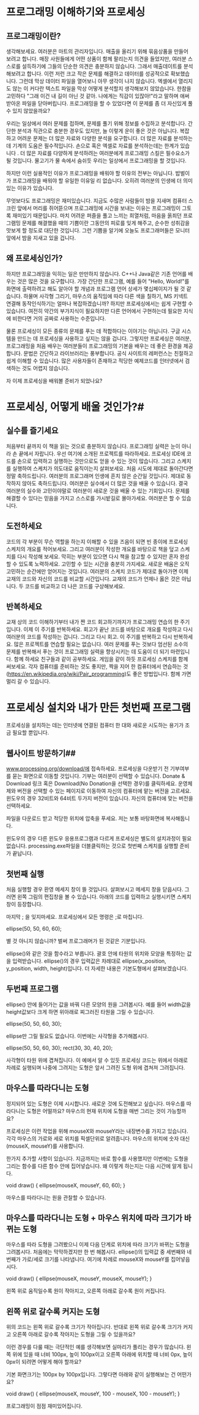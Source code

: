 # 프로그래밍 이해하기와 프로세싱 #
## 프로그래밍이란? ##

생각해보세요. 여러분은 마트의 관리자입니다. 매출을 올리기 위해 묶음상품을 만들어 보려고 합니다. 매장 사원들에게 어떤 상품이 함께 팔리는지 의견을 들었지만, 여러분 스스로를 설득하기에 그들의 단순한 의견은 충분하지 않습니다. 그래서 매출데이트를 분석해보려고 합니다. 이런 저런 크고 작은 문제를 해결하고 데이터를 성공적으로 확보했습니다. 그런데 막상 데이터 파일을 열어보니 아무 생각이 나지 않습니다. 엑셀에서 열리지도 않는 이 커다란 텍스트 파일을 막상 어떻게 분석할지 생각해보지 않았습니다. 한참을 고민하다 "그래 이건 내 길이 아닌 것 같아. 나에게는 직감이 있잖아!"라고 말하며 애써 받아온 파일을 닫아버립니다. 프로그래밍을 할 수 있었다면 이 문제를 좀 더 자신있게 풀 수 있지 않았을까요?

우리는 일상에서 여러 문제를 접하며, 문제를 풀기 위해 정보를 수집하고 분석합니다. 간단한 분석과 직관으로 충분한 경우도 있지만, 늘 이렇게 운이 좋은 것은 아닙니다. 복잡하고 어려운 문제는 더 많은 자료와 다양한 분석을 요구합니다. 더 많은 자료를 분석하는 데 기계의 도움은 필수적입니다. 손으로 혹은 엑셀로 자료를 분석하는데는 한계가 있습니다 . 더 많은 자료를 다양하게 분석하려는 여러분에게 프로그래밍 스킬은 필수요소가 될 것입니다. 물고기가 물 속에서 숨쉬듯 우리는 일상에서 프로그래밍을 할 것입니다.

하지만 이런 실용적인 이유가 프로그래밍을 배워야 할 이유의 전부는 아닙니다. 밥벌이가 프로그래밍을 배워야 할 유일한 이유일 리 없습니다. 오히려 여러분의 인생에 더 의미있는 이유가 있습니다.

무엇보다도 프로그래밍은 재미있습니다. 지금도 수많은 사람들이 밤을 지새며 컴퓨터 스크린 앞에서 머리를 쥐어뜯으며 프로그래밍에 시간을 보내는 이유는 프로그래밍이 그토록 재미있기 때문입니다. 마치 어려운 퍼즐을 풀고 느끼는 희열처럼, 마음을 옭죄던 프로그램밍 문제를 해결했을 때의 기쁨이란 그동안의 피로를 잊게 해주고, 순수한 성취감을 맛보게 할 정도로 대단한 것입니다. 그런 기쁨을 알기에 오늘도 프로그래머들은 모니터 앞에서 밤을 지새고 있을 겁니다.

## 왜 프로세싱인가? ##

하지만 프로그래밍을 익히는 일은 만만하지 않습니다. C++나 Java같은 기존 언어를 배우는 것은 많은 것을 요구합니다. 가장 간단한 프로그램, 예를 들어 "Hello, World!"를 화면에 출력하려고 해도 알아야 할 개념과 프로그램 언어 상세가 몇십페이지가 될 것 같습니다. 하물며 사각형 그리기, 마우스의 움직임에 따라 다른 색을 칠하기, MS 키넥트 연결해 동작인식하기는 얼마나 복잡하겠습니까? 하지만 프로세싱에서는 쉽게 구현할 수 있습니다. 여전히 약간의 부가지식이 필요하지만 다른 언어에서 구현하는데 필요한 지식에 비한다면 거의 공짜로 사용하는 수준입니다.

물론 프로세싱이 모든 종류의 문제를 푸는 데 적합하다는 이야기는 아닙니다. 구글 시스템을 만드는 데 프로세싱을 사용하고 싶지는 않을 겁니다. 그렇지만 프로세싱은 여러분, 프로그래밍을 처음 배우는 여러분들이 프로그래밍의 기본을 배우는 데 좋은 환경을 제공합니다. 문법은 간단하고 라이브러리는 풍부합니다. 공식 사이트의 레퍼런스는 친절하고 쉽게 이해할 수 있습니다. 많은 사용자들이 존재하고 적당한 예제코드를 인터넷에서 검색하는 것도 어렵지 않습니다.

자 이제 프로세싱을 배워볼 준비가 되었나요?

# 프로세싱, 어떻게 배울 것인가?# 
## 실수를 즐기세요 ##
처음부터 끝까지 이 책을 읽는 것으로 충분하지 않습니다. 프로그래밍 실력은 눈이 아니라 손 끝에서 자랍니다. 우선 여기에 소개된 프로젝트를 따라하세요. 프로세싱 IDE에 코드를 손으로 입력하고 실행하는 것만으로도 얻을 수 있는 것이 많습니다. 그리고 스케치를 실행하여 스케치가 의도대로 움직이는지 살펴보세요. 처음 시도에 제대로 돌아간다면 정말 축하드립니다. 여러분의 프로그래머 인생에 흔치 않은 순간일 것입니다. 제대로 동작하지 않아도 축하드립니다. 여러분은 실수에서 더 많은 것을 배울 수 있습니다.
결국 여러분의 실수와 고민이야말로 여러분이 새로운 것을 배울 수 있는 기회입니다. 문제를 해결할 수 있다는 믿음을 가지고 스스로를 가시밭길로 몰아가세요. 여러분은 할 수 있습니다. 

## 도전하세요 ##
코드의 각 부분이 무슨 역할을 하는지 이해할 수 있을 즈음이 되면 빈 종이에 프로세싱 스케치의 개요를 적어보세요. 그리고 여러분이 작성한 개요를 바탕으로 책을 덮고 스케치를 다시 작성해 보세요. 막히는 부분이 있으면 다시 책을 참고할 수 있지만 혼자 완성할 수 있도록 노력하세요. 고민할 수 있는 시간을 충분히 가지세요. 새로운 배움은 오직 고민하는 순간에만 얻어지는 것입니다. 여러분의 스케치 코드가 제대로 돌아가면 이제 교재의 코드와 자신의 코드를 비교할 시간입니다. 교재의 코드가 언제나 옳은 것은 아닙니다. 두 코드를 비교하고 더 나은 코드를 구상해보세요.

## 반복하세요 ##
교재 상의 코드 이해하기부터 내가 짠 코드 회고하기까지가 프로그래밍 연습의 한 주기입니다. 이제 이 주기를 반복하세요. 회고가 끝난 코드를 바탕으로 개요를 작성하고 다시 여러분의 코드를 작성하는 겁니다. 그리고 다시 회고. 이 주기를 반복하고 다시 반복하세요.
많은 프로젝트를 연습할 필요는 없습니다. 여러 문제를 푸는 것보다 엄선된 소수의 문제를 반복해서 푸는 것이 프로그래밍 실력을 향상시키는 데 도움이 더 되기 마련입니다.
함께 하세요
친구들과 같이 공부하세요. 게임을 같이 하듯 프로세싱 스케치를 함께 써보세요. 각자 컴퓨터를 준비하는 것도 좋지만, 짝을 지어 한 컴퓨터에서 연습하는 것(https://en.wikipedia.org/wiki/Pair_programming)도 좋은 방법입니다. 함께 가면 멀리 갈 수 있습니다.


# 프로세싱 설치와 내가 만든 첫번째 프로그램 #
프로세싱을 설치하는 데는 인터넷에 연결된 컴퓨터 한 대와 새로운 시도하는 용기가 조금 필요할 뿐입니다.

## 웹사이트 방문하기##
www.processing.org/download/에 접속하세요. 프로세싱을 다운받기 전 기부여부를 묻는 화면으로 이동할 것입니다. 기부는 여러분이 선택할 수 있습니다. Donate & Download 링크 혹은 Download(No Donation을 선택한 경우)를 클릭하세요. 운영체제와 버전을 선택할 수 있는 페이지로 이동하여 자신의 컴퓨터에 맡는 버전을 고르세요. 윈도우의 경우 32비트와 64비트 두가지 버전이 있습니다. 자신의 컴퓨터에 맞는 버전을 선택하세요.

파일을 다운로드 받고 적당한 위치에 압축을 푸세요. 저는 보통 바탕화면에 복사해둡니다.

윈도우의 경우 다른 윈도우 응용프로그램과 다르게 프로세싱은 별도의 설치과정이 필요없습니다. processing.exe파일을 더블클릭하는 것으로 첫번째 스케치를 실행할 준비가 끝납니다.


## 첫번째 실행 ##
처음 실행할 경우 환영 메세지 창이 뜰 것입니다. 살펴보시고 메세지 창을 닫읍시다. 그러면 왼쪽 그림의 편집창을 볼 수 있습니다. 아래의 코드를 입력하고 실행시키면 스케치 창이 등장합니다.

마지막 ; 을 잊지마세요. 프로세싱에서 모든 명령은 ;로 마칩니다. 

ellipse(50, 50, 60, 60);

별 것 아니지 않습니까? 벌써 프로그래머가 된 것같은 기분입니다.

ellipse()와 같은 것을 함수라고 부릅니다. 괄호 안에 타원의 위치와 모양을 특정하는 값을 입력받습니다. ellipse()의 경우 입력값은 차례대로 ellipse(x_position, y_position, width, height)입니다. 더 자세한 내용은 기본도형에서 살펴보겠습니다.

## 두번째 프로그램 ##
ellipse() 안에 들어가는 값을 바꿔 다른 모양의 원을 그려봅시다. 예를 들어 width값을 height값보다 크게 하면 위아래로 찌그러진 타원을 그릴 수 있습니다.

ellipse(50, 50, 60, 30);

ellipse만 그릴 필요도 없습니다. 이번에는 사각형을 추가해봅시다.

ellipse(50, 50, 60, 30);
rect(30, 30, 40, 20);

사각형이 타원 위에 겹쳐집니다. 이 예에서 알 수 있듯 프로세싱 코드는 위에서 아래로 차례로 실행되며 나중에 그려지는 도형은 앞서 그려진 도형 위에 겹쳐져 그려집니다.

## 마우스를 따라다니는 도형 ##
정지되어 있는 도형은 이제 시시합니다. 새로운 것에 도전해보고 싶습니다. 마우스를 따라다니는 도형은 어떨까요? 마우스의 현재 위치에 도형을 매번 그리는 것이 가능할까요?

프로세싱은 이런 작업을 위해 mouseX와 mouseY라는 내장변수를 가지고 있습니다. 각각 마우스의 가로와 세로 위치를 픽셀단위로 알려줍니다. 마우스의 위치에 숫자 대신 (mouseX, mouseY)를 사용합니다.

한가지 추가할 사항이 있습니다. 지금까지는 바로 함수를 사용했지만 이번에는 도형을 그리는 함수를 다른 함수 안에 집어넣습니다. 왜 이렇게 하는지는 다음 시간에 알게 됩니다.

void draw() {
	ellipse(mouseX, mouseY, 60, 60);
}

마우스를 따라다니는 원을 관찰할 수 있습니다. 

## 마우스를 따라다니는 도형 + 마우스 위치에 따라 크기가 바뀌는 도형 ##
마우스를 따라 도형을 그려봤으니 이제 다음 단계로 위치에 따라 크기가 바뀌는 도형을 그려봅시다. 처음에는 막막하겠지만 한 번 해봅시다. ellipse()의 입력값 중 세번째와 네번째가 가로/세로 크기를 나타냅니다. 여기에 차례로 mouseX와 mouseY를 집어넣읍시다.

void draw() {
	ellipse(mouseX, mouseY, mouseX, mouseY);
}

왼쪽 위로 움직일수록 원이 작아지고, 오른쪽 아래로 갈수록 원이 커집니다.

## 왼쪽 위로 갈수록 커지는 도형 ##
위의 코드는 왼쪽 위로 갈수록 크기가 작아집니다. 반대로 왼쪽 위로 갈수록 크기가 커지고 오른쪽 아래로 갈수록 작아지는 도형을 그릴 수 있을까요?

이런 경우를 다룰 때는 극단적인 예를 생각해보면 실마리가 풀리는 경우가 많습니다. 왼쪽 위에 있을 때 너비 100px, 높이 100px이고 오른쪽 아래에 위치할 때 너비 0px, 높이 0px이 되려면 어떻게 해야 할까요?

기본 화면크기는 100px by 100px입니다. 그렇다면 아래와 같이 실행해보는 건 어떤가요?

void draw() {
	ellipse(mouseX, mouseY, 100 - mouseX, 100 - mouseY);
}

프로그래밍이 점점 재미있어집니다. 










